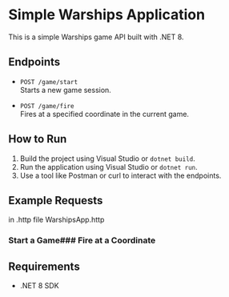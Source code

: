 # Simple Warships Application

This is a simple Warships game API built with .NET 8.

## Endpoints

- `POST /game/start`  
  Starts a new game session.

- `POST /game/fire`  
  Fires at a specified coordinate in the current game.

## How to Run

1. Build the project using Visual Studio or `dotnet build`.
2. Run the application using Visual Studio or `dotnet run`.
3. Use a tool like Postman or curl to interact with the endpoints.

## Example Requests
in .http file WarshipsApp.http

### Start a Game### Fire at a Coordinate
## Requirements

- .NET 8 SDK
